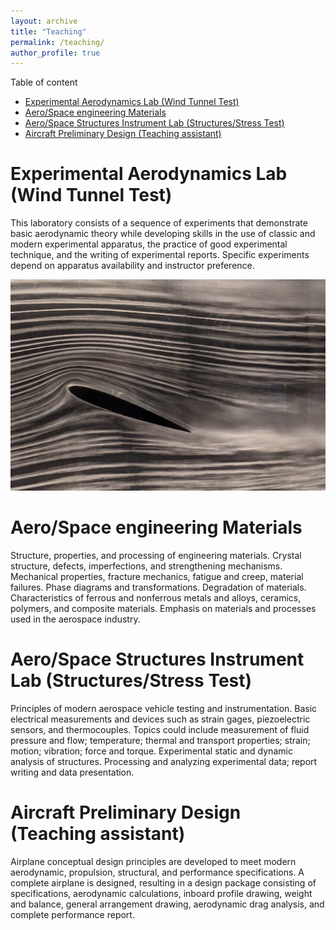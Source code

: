 ```yaml
---
layout: archive
title: "Teaching"
permalink: /teaching/
author_profile: true
---
```


Table of content
- [Experimental Aerodynamics Lab (Wind Tunnel Test)](#experimental-aerodynamics-lab-wind-tunnel-test)
- [Aero/Space engineering Materials](#aerospace-engineering-materials)
- [Aero/Space Structures Instrument Lab (Structures/Stress Test)](#aerospace-structures-instrument-lab-structuresstress-test)
- [Aircraft Preliminary Design (Teaching assistant)](#aircraft-preliminary-design-teaching-assistant)


# Experimental Aerodynamics Lab (Wind Tunnel Test)
This laboratory consists of a sequence of experiments that demonstrate basic aerodynamic theory while developing skills in the use of classic and modern experimental apparatus, the practice of good experimental technique, and the writing of experimental reports. Specific experiments depend on apparatus availability and instructor preference. 

<img src="../images/wt1.png" width="600" >


# Aero/Space engineering Materials
Structure, properties, and processing of engineering materials. Crystal structure, defects, imperfections, and strengthening mechanisms. Mechanical properties, fracture mechanics, fatigue and creep, material failures. Phase diagrams and transformations. Degradation of materials. Characteristics of ferrous and nonferrous metals and alloys, ceramics, polymers, and composite materials. Emphasis on materials and processes used in the aerospace industry.


# Aero/Space Structures Instrument Lab (Structures/Stress Test)
Principles of modern aerospace vehicle testing and instrumentation. Basic electrical measurements and devices such as strain gages, piezoelectric sensors, and thermocouples. Topics could include measurement of fluid pressure and flow; temperature; thermal and transport properties; strain; motion; vibration; force and torque. Experimental static and dynamic analysis of structures. Processing and analyzing experimental data; report writing and data presentation.

# Aircraft Preliminary Design (Teaching assistant)
Airplane conceptual design principles are developed to meet modern aerodynamic, propulsion, structural, and performance specifications. A complete airplane is designed, resulting in a design package consisting of specifications, aerodynamic calculations, inboard profile drawing, weight and balance, general arrangement drawing, aerodynamic drag analysis, and complete performance report.